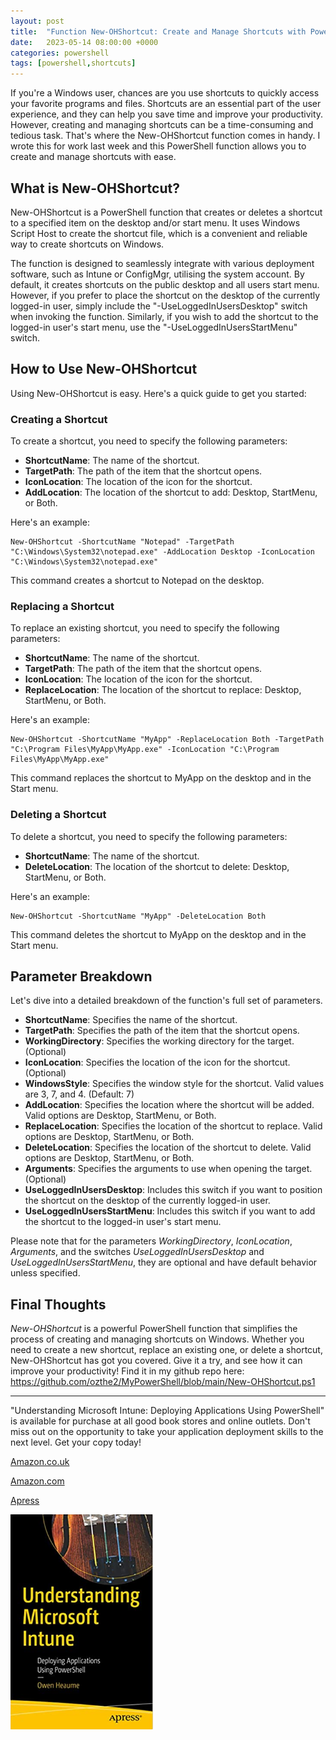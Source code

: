 ```yaml
---
layout: post
title:  "Function New-OHShortcut: Create and Manage Shortcuts with PowerShell"
date:   2023-05-14 08:00:00 +0000
categories: powershell
tags: [powershell,shortcuts]
---
```



If you're a Windows user, chances are you use shortcuts to quickly access your favorite programs and files. Shortcuts are an essential part of the user experience, and they can help you save time and improve your productivity. However, creating and managing shortcuts can be a time-consuming and tedious task. That's where the New-OHShortcut function comes in handy. I wrote this for work last week and this PowerShell function allows you to create and manage shortcuts with ease.

## What is New-OHShortcut?

New-OHShortcut is a PowerShell function that creates or deletes a shortcut to a specified item on the desktop and/or start menu. It uses Windows Script Host to create the shortcut file, which is a convenient and reliable way to create shortcuts on Windows.

The function is designed to seamlessly integrate with various deployment software, such as Intune or ConfigMgr, utilising the system account. By default, it creates shortcuts on the public desktop and all users start menu. However, if you prefer to place the shortcut on the desktop of the currently logged-in user, simply include the "-UseLoggedInUsersDesktop" switch when invoking the function. Similarly, if you wish to add the shortcut to the logged-in user's start menu, use the "-UseLoggedInUsersStartMenu" switch.

## How to Use New-OHShortcut

Using New-OHShortcut is easy. Here's a quick guide to get you started:

### Creating a Shortcut

To create a shortcut, you need to specify the following parameters:

- **ShortcutName**: The name of the shortcut.
- **TargetPath**: The path of the item that the shortcut opens.
- **IconLocation**: The location of the icon for the shortcut.
- **AddLocation**: The location of the shortcut to add: Desktop, StartMenu, or Both.

Here's an example:
```
New-OHShortcut -ShortcutName "Notepad" -TargetPath "C:\Windows\System32\notepad.exe" -AddLocation Desktop -IconLocation "C:\Windows\System32\notepad.exe"
```

This command creates a shortcut to Notepad on the desktop.

### Replacing a Shortcut

To replace an existing shortcut, you need to specify the following parameters:

- **ShortcutName**: The name of the shortcut.
- **TargetPath**: The path of the item that the shortcut opens.
- **IconLocation**: The location of the icon for the shortcut.
- **ReplaceLocation**: The location of the shortcut to replace: Desktop, StartMenu, or Both.

Here's an example:
```
New-OHShortcut -ShortcutName "MyApp" -ReplaceLocation Both -TargetPath "C:\Program Files\MyApp\MyApp.exe" -IconLocation "C:\Program Files\MyApp\MyApp.exe"
```
This command replaces the shortcut to MyApp on the desktop and in the Start menu.

### Deleting a Shortcut

To delete a shortcut, you need to specify the following parameters:

- **ShortcutName**: The name of the shortcut.
- **DeleteLocation**: The location of the shortcut to delete: Desktop, StartMenu, or Both.

Here's an example:
```
New-OHShortcut -ShortcutName "MyApp" -DeleteLocation Both
```
This command deletes the shortcut to MyApp on the desktop and in the Start menu.

## Parameter Breakdown

Let's dive into a detailed breakdown of the function's full set of parameters. 

- **ShortcutName**: Specifies the name of the shortcut.
- **TargetPath**: Specifies the path of the item that the shortcut opens.
- **WorkingDirectory**: Specifies the working directory for the target. (Optional)
- **IconLocation**: Specifies the location of the icon for the shortcut. (Optional)
- **WindowsStyle**: Specifies the window style for the shortcut. Valid values are 3, 7, and 4. (Default: 7)
- **AddLocation**: Specifies the location where the shortcut will be added. Valid options are Desktop, StartMenu, or Both.
- **ReplaceLocation**: Specifies the location of the shortcut to replace. Valid options are Desktop, StartMenu, or Both.
- **DeleteLocation**: Specifies the location of the shortcut to delete. Valid options are Desktop, StartMenu, or Both.
- **Arguments**: Specifies the arguments to use when opening the target. (Optional)
- **UseLoggedInUsersDesktop**: Includes this switch if you want to position the shortcut on the desktop of the currently logged-in user.
- **UseLoggedInUsersStartMenu**: Includes this switch if you want to add the shortcut to the logged-in user's start menu.

Please note that for the parameters *WorkingDirectory*, *IconLocation*, *Arguments*, and the switches *UseLoggedInUsersDesktop* and *UseLoggedInUsersStartMenu*, they are optional and have default behavior unless specified.

## Final Thoughts

*New-OHShortcut* is a powerful PowerShell function that simplifies the process of creating and managing shortcuts on Windows. Whether you need to create a new shortcut, replace an existing one, or delete a shortcut, New-OHShortcut has got you covered. Give it a try, and see how it can improve your productivity! Find it in my github repo here: https://github.com/ozthe2/MyPowerShell/blob/main/New-OHShortcut.ps1

---


"Understanding Microsoft Intune: Deploying Applications Using PowerShell" is available for purchase at all good book stores and online outlets. Don't miss out on the opportunity to take your application deployment skills to the next level. Get your copy today!

[Amazon.co.uk](https://www.amazon.co.uk/Understanding-Microsoft-Intune-Applications-PowerShell/dp/1484288491/ref=asc_df_1484288491/?tag=googshopuk-21&linkCode=df0&hvadid=606535180727&hvpos=&hvnetw=g&hvrand=12156935864725452536&hvpone=&hvptwo=&hvqmt=&hvdev=c&hvdvcmdl=&hvlocint=&hvlocphy=9045778&hvtargid=pla-1897625803371&psc=1&th=1&psc=1)

[Amazon.com](https://www.amazon.com/Understanding-Microsoft-Intune-Applications-PowerShell/dp/1484288491/ref=sr_1_1?crid=2K98Q1E7TIKLJ&keywords=understanding+intune&qid=1682103272&sprefix=understanding+intune%2Caps%2C157&sr=8-1)

[Apress](https://link.springer.com/book/10.1007/978-1-4842-8850-4?source=shoppingads&locale=en-gb&gclid=CjwKCAjw6IiiBhAOEiwALNqncSKm2i93L3ZU_g23RICE6TxylXFk6HPq6YS6HLgsqr_vtCFbzQJMORoCFXUQAvD_BwE)


![](/assets/images/Apress_Intune.png)